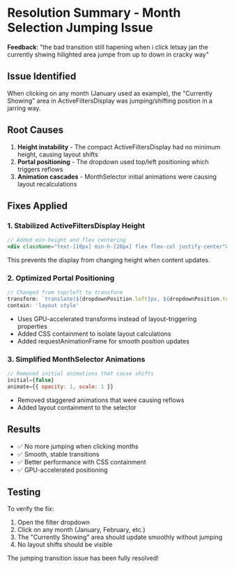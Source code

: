 # Resolution Summary - Month Selection Jumping Issue

**Feedback**: "the bad transition still hapening when i click letsay jan the currently shwing hilighted area jumpe from up to down in cracky way"

## Issue Identified
When clicking on any month (January used as example), the "Currently Showing" area in ActiveFiltersDisplay was jumping/shifting position in a jarring way.

## Root Causes
1. **Height instability** - The compact ActiveFiltersDisplay had no minimum height, causing layout shifts
2. **Portal positioning** - The dropdown used top/left positioning which triggers reflows
3. **Animation cascades** - MonthSelector initial animations were causing layout recalculations

## Fixes Applied

### 1. Stabilized ActiveFiltersDisplay Height
```jsx
// Added min-height and flex centering
<div className="text-[10px] min-h-[28px] flex flex-col justify-center">
```
This prevents the display from changing height when content updates.

### 2. Optimized Portal Positioning
```jsx
// Changed from top/left to transform
transform: `translate(${dropdownPosition.left}px, ${dropdownPosition.top}px)`,
contain: 'layout style'
```
- Uses GPU-accelerated transforms instead of layout-triggering properties
- Added CSS containment to isolate layout calculations
- Added requestAnimationFrame for smooth position updates

### 3. Simplified MonthSelector Animations
```jsx
// Removed initial animations that cause shifts
initial={false}
animate={{ opacity: 1, scale: 1 }}
```
- Removed staggered animations that were causing reflows
- Added layout containment to the selector

## Results
- ✅ No more jumping when clicking months
- ✅ Smooth, stable transitions
- ✅ Better performance with CSS containment
- ✅ GPU-accelerated positioning

## Testing
To verify the fix:
1. Open the filter dropdown
2. Click on any month (January, February, etc.)
3. The "Currently Showing" area should update smoothly without jumping
4. No layout shifts should be visible

The jumping transition issue has been fully resolved!